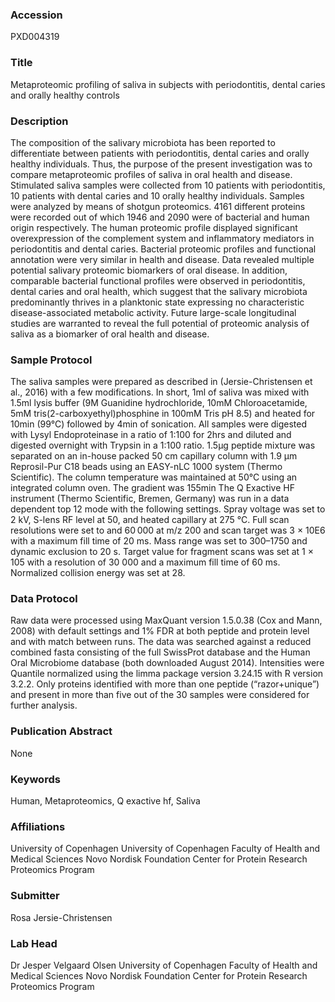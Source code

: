 ### Accession
PXD004319

### Title
Metaproteomic profiling of saliva in subjects with periodontitis, dental caries and orally healthy controls

### Description
The composition of the salivary microbiota has been reported to differentiate between patients with periodontitis, dental caries and orally healthy individuals. Thus, the purpose of the present investigation was to compare metaproteomic profiles of saliva in oral health and disease. Stimulated saliva samples were collected from 10 patients with periodontitis, 10 patients with dental caries and 10 orally healthy individuals. Samples were analyzed by means of shotgun proteomics. 4161 different proteins were recorded out of which 1946 and 2090 were of bacterial and human origin respectively. The human proteomic profile displayed significant overexpression of the complement system and inflammatory mediators in periodontitis and dental caries. Bacterial proteomic profiles and functional annotation were very similar in health and disease. Data revealed multiple potential salivary proteomic biomarkers of oral disease. In addition, comparable bacterial functional profiles were observed in periodontitis, dental caries and oral health, which suggest that the salivary microbiota predominantly thrives in a planktonic state expressing no characteristic disease-associated metabolic activity. Future large-scale longitudinal studies are warranted to reveal the full potential of proteomic analysis of saliva as a biomarker of oral health and disease.

### Sample Protocol
The saliva samples were prepared as described in (Jersie-Christensen et al., 2016) with a few modifications. In short, 1ml of saliva was mixed with 1.5ml lysis buffer (9M Guanidine hydrochloride, 10mM Chloroacetamide, 5mM tris(2-carboxyethyl)phosphine in 100mM Tris pH 8.5) and heated for 10min (99°C) followed by 4min of sonication. All samples were digested with Lysyl Endoproteinase in a ratio of 1:100 for 2hrs and diluted and digested overnight with Trypsin in a 1:100 ratio. 1.5µg peptide mixture was separated on an in-house packed 50 cm capillary column with 1.9 μm Reprosil-Pur C18 beads using an EASY-nLC 1000 system (Thermo Scientific). The column temperature was maintained at 50°C using an integrated column oven. The gradient was 155min The Q Exactive HF instrument (Thermo Scientific, Bremen, Germany) was run in a data dependent top 12 mode with the following settings. Spray voltage was set to 2 kV, S-lens RF level at 50, and heated capillary at 275 °C. Full scan resolutions were set to and 60 000 at m/z 200 and scan target was 3 × 10E6 with a maximum fill time of 20 ms. Mass range was set to 300–1750 and dynamic exclusion to 20 s. Target value for fragment scans was set at 1 × 105 with a resolution of 30 000 and a maximum fill time of 60 ms. Normalized collision energy was set at 28.

### Data Protocol
Raw data were processed using MaxQuant version 1.5.0.38 (Cox and Mann, 2008) with default settings and 1% FDR at both peptide and protein level and with match between runs. The data was searched against a reduced combined  fasta consisting of the full SwissProt database and the Human Oral Microbiome database (both downloaded August 2014). Intensities were Quantile normalized using the limma package version 3.24.15 with R version 3.2.2. Only proteins identified with more than one peptide (“razor+unique”) and present in more than five out of the 30 samples were considered for further analysis.

### Publication Abstract
None

### Keywords
Human, Metaproteomics, Q exactive hf, Saliva

### Affiliations
University of Copenhagen
University of Copenhagen Faculty of Health and Medical Sciences Novo Nordisk Foundation Center for Protein Research Proteomics Program

### Submitter
Rosa Jersie-Christensen

### Lab Head
Dr Jesper Velgaard Olsen
University of Copenhagen Faculty of Health and Medical Sciences Novo Nordisk Foundation Center for Protein Research Proteomics Program


